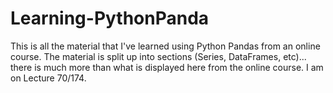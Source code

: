 # Learning-PythonPanda
This is all the material that I've learned using Python Pandas from an online course.
The material is split up into sections (Series, DataFrames, etc)... there is much more than what is displayed here from the online course. I am on Lecture 70/174.
